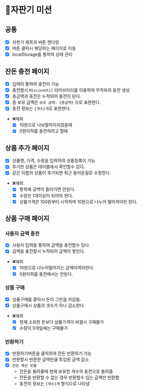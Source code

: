 # 🥤자판기 미션

## 공통
  - [x] 자판기 제목과 버튼 렌더링
  - [x] 버튼 클릭시 해당하는 페이지로 이동
  - [x] localStorage를 통하여 상태 관리

## 잔돈 충전 페이지
  - [x] 입력이 통하여 충전이 가능
  - [x] 충전할시 `MissionUtil` 라이브러리를 이용하여 무작위의 동전 생성
  - [x] 총금액과 동전은 누적되어 충전이 된다.
  - [x] 총 보유 금액은 `보유 금액: {총금액}` 으로 표현한다.
  - [x] 동전 정보는 `{개수}개`로 표현한다.
  - ❌예외
    - [x] 10원으로 나눠떨어지지않을때
    - [x] 0원이하를 충전하려고 할때

## 상품 추가 페이지
  - [x] 상품명, 가격, 수량을 입력하여 상품등록이 가능
  - [x] 추가한 상품은 테이블에서 확인할수 있다.
  - [x] 같은 이름의 상품이 추가되면 최근 들어온걸로 수정한다.
  - ❌예외
    - [x] 항목에 공백이 들어가면 안된다.
    - [x] 수량은 1개이상이 되어야 한다.
    - [x] 상품가격은 100원부터 시작하며 10원으로 나누어 떨어져야만 한다.

## 상품 구매 페이지

  ### 사용자 금액 충전
   - [x] 사용자 입력을 통하여 금액을 충전할수 있다.
   - [x] 금액을 충전할시 누적되어 금액이 쌓인다.
   - ❌예외
     - [x] 10원으로 나누어떨어지는 금액이여야한다.
     - [x] 0원이하를 충전해서는 안된다.
    
  ### 상품 구매
   - [x] 상품구매를 클릭시 돈이 그만큼 차감됨.
   - [x] 상품구매시 상품의 갯수가 하나 감소한다.
   - ❌예외
      - [x] 현재 소유한 돈보다 상품가격이 비쌀시 구매불가
      - [x] 수량이 0개일때는 구매불가

  ### 반환하기
   - [x] 반환하기버튼을 클릭하여 잔돈 반환하기 가능
   - [x] 반환할시 반환한 금액만큼 투입된 금액 감소 
   - [x] `잔돈 계산 모듈`
     - 잔돈을 돌려줄때 현재 보유한 개수의 동전으로 돌려줌
     - 잔돈을 반환할 수 없는 경우 반환할수 있는 금액만 반환함
     - 동전의 정보는 `{개수}개` 형식으로 나타냄